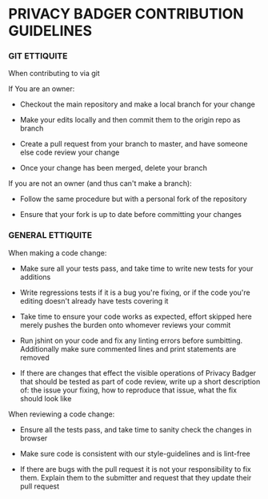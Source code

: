 # PRIVACY BADGER CONTRIBUTION GUIDELINES

### GIT ETTIQUITE

When contributing to via git

If You are an owner:

 - Checkout the main repository and make a local branch for your change

 - Make your edits locally and then commit them to the origin repo as branch

 - Create a pull request from your branch to master, and have someone else code
   review your change

 - Once your change has been merged, delete your branch

If you are not an owner (and thus can't make a branch):

 - Follow the same procedure but with a personal fork of the repository

 - Ensure that your fork is up to date before committing your changes

### GENERAL ETTIQUITE

When making a code change:

 - Make sure all your tests pass, and take time to write new tests for your
   additions
 
 - Write regressions tests if it is a bug you're fixing, or if the code you're
   editing doesn't already have tests covering it

 - Take time to ensure your code works as expected, effort skipped here merely
   pushes the burden onto whomever reviews your commit

 - Run jshint on your code and fix any linting errors before sumbitting.
   Additionally make sure commented lines and print statements are removed

 - If there are changes that effect the visible operations of Privacy Badger
   that should be tested as part of code review, write up a short description of:
   the issue your fixing, how to reproduce that issue, what the fix should look
   like

When reviewing a code change:

 - Ensure all the tests pass, and take time to sanity check the changes in browser
 
 - Make sure code is consistent with our style-guidelines and is lint-free
 
 - If there are bugs with the pull request it is not your responsibility to fix
   them. Explain them to the submitter and request that they update their pull
   request
